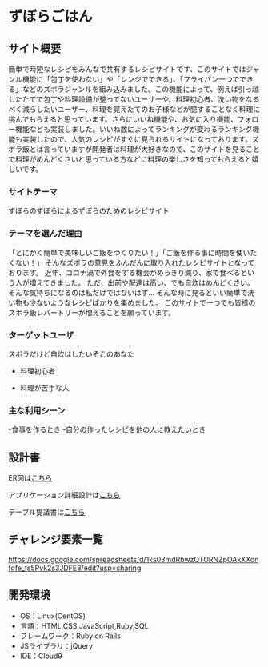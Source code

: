# ずぼらごはん

## サイト概要
簡単で時短なレシピをみんなで共有するレシピサイトです、このサイトではジャンル機能に「包丁を使わない」や「レンジでできる」、「フライパン一つでできる」などのズボラジャンルを組み込みました。この機能によって、例えば引っ越したたてで包丁や料理設備が整ってないユーザーや、料理初心者、洗い物をなるべく減らしたいユーザー、料理を覚えたてのお子様などが臆することなく料理に挑んでもらえると思っています。さらにいいね機能や、お気に入り機能、フォロー機能なども実装しました。いいね数によってランキングが変わるランキング機能も実装したので、人気のレシピがすぐに見られるサイトになっております。ズボラ飯とは言っていますが開発者は料理が大好きなので、このサイトを見ることで料理がめんどくさいと思っている方などに料理の楽しさを知ってもらえると嬉しいです。

### サイトテーマ
ずぼらのずぼらによるずぼらのためのレシピサイト

### テーマを選んだ理由
「とにかく簡単で美味しいご飯をつくりたい！」「ご飯を作る事に時間を使いたくない！」
そんなズボラの意見をふんだんに取り入れたレシピサイトとなっております。
近年、コロナ渦で外食をする機会がめっきり減り、家で食べるという人が増えてきました。
ただ、出前や配達は高い、でも自炊はめんどくさい。そんな気持ちになるのは私だけではないはず…
そんな時に見るといい簡単で洗い物も少ないようなレシピばかりを集めました。
このサイトで一つでも皆様のズボラ飯レパートリーが増えることを願っています。

### ターゲットユーザ
スボラだけど自炊はしたいそこのあなた

- 料理初心者

- 料理が苦手な人

### 主な利用シーン
-食事を作るとき
-自分の作ったレシピを他の人に教えたいとき

## 設計書
ER図は[こちら](https://drive.google.com/file/d/1mbXZhi95A6SxY7D9HZIhqUfY2Xstbf6z/view?usp=sharing)

アプリケーション詳細設計は[こちら](https://docs.google.com/spreadsheets/d/1nrY75YhBcmvgCmqbBHQur_fS3lxxH8Wj/edit?usp=sharing&ouid=115434469543117224080&rtpof=true&sd=true)

テーブル提議書は[こちら](https://docs.google.com/spreadsheets/d/1fyC5lmLXJYVmVO4jbr6n-fIwfALSmuHqzQwMvV9jzNE/edit?usp=sharing)

## チャレンジ要素一覧
https://docs.google.com/spreadsheets/d/1ks03mdRbwzQTORNZpOAkXXonfofe_fs5Pvk2s3JDFE8/edit?usp=sharing



## 開発環境
- OS：Linux(CentOS)
- 言語：HTML,CSS,JavaScript,Ruby,SQL
- フレームワーク：Ruby on Rails
- JSライブラリ：jQuery
- IDE：Cloud9

